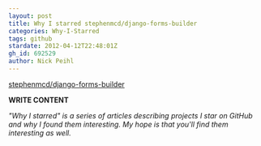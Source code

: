 ```yaml
---
layout: post
title: Why I starred stephenmcd/django-forms-builder
categories: Why-I-Starred
tags: github
stardate: 2012-04-12T22:48:01Z
gh_id: 692529
author: Nick Peihl
---
```


[stephenmcd/django-forms-builder](star.repo.html_url)

**WRITE CONTENT**

*"Why I starred" is a series of articles describing projects I star on GitHub and why I found them interesting. My hope is that you'll find them interesting as well.*

